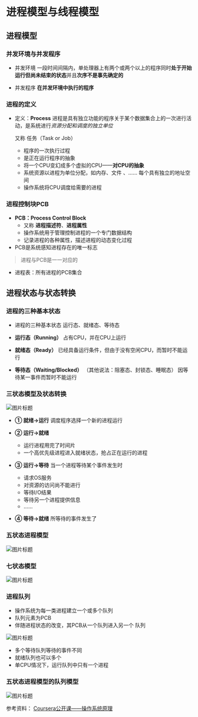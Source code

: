 # 进程模型与线程模型


## 进程模型

### 并发环境与并发程序
- 并发环境
一段时间间隔内，单处理器上有两个或两个以上的程序同时**处于开始运行但尚未结束的状态**并且**次序不是事先确定的**

- 并发程序
**在并发环境中执行的程序**

### 进程的定义
- 定义：**Process**
进程是具有独立功能的程序关于某个数据集合上的一次进行活动，是系统进行*资源分配和调度的独立单位*

  又称 任务（Task or Job）

  - 程序的一次执行过程
  - 是正在运行程序的抽象
  - 将一个CPU变幻成多个虚拟的CPU——**对CPU的抽象**
  - 系统资源以进程为单位分配，如内存、文件 、……
   每个具有独立的地址空间
  - 操作系统将CPU调度给需要的进程
   
### 进程控制块PCB
- **PCB：Process Control Block**
  - 又称 **进程描述符**、**进程属性**
  - 操作系统用于管理控制进程的一个专门数据结构
  - 记录进程的各种属性，描述进程的动态变化过程
- PCB是系统感知进程存在的唯一标志
> 进程与PCB是一一对应的

- 进程表：所有进程的PCB集合

## 进程状态与状态转换
### 进程的三种基本状态
- 进程的三种基本状态
运行态、就绪态、等待态

- **运行态（Running）**
占有CPU，并在CPU上运行

- **就绪态（Ready）**
已经具备运行条件，但由于没有空闲CPU，而暂时不能运行

- **等待态（Waiting/Blocked）**  （其他说法：阻塞态、封锁态、睡眠态）
因等待某一事件而暂时不能运行

### 三状态模型及状态转换
![图片标题](https://leanote.com/api/file/getImage?fileId=58d3e740ab64417edb00125f)

- **① 就绪->运行**
调度程序选择一个新的进程运行

- **② 运行->就绪**
  - 运行进程用完了时间片
  - 一个高优先级进程进入就绪状态，抢占正在运行的进程

- **③ 运行->等待**
当一个进程等待某个事件发生时
  - 请求OS服务
  - 对资源的访问尚不能进行
  - 等待I/O结果
  - 等待另一个进程提供信息
  - ……

- **④ 等待->就绪**
所等待的事件发生了

### 五状态进程模型
![图片标题](https://leanote.com/api/file/getImage?fileId=58d3e745ab64417b8100125e)

### 七状态模型
![图片标题](https://leanote.com/api/file/getImage?fileId=58d3e74cab64417edb001261)

### 进程队列
- 操作系统为每一类进程建立一个或多个队列
- 队列元素为PCB
- 伴随进程状态的改变，其PCB从一个队列进入另一个 队列

![图片标题](https://leanote.com/api/file/getImage?fileId=58d3e74fab64417edb001262)

- 多个等待队列等待的事件不同
- 就绪队列也可以多个
- 单CPU情况下，运行队列中只有一个进程

### 五状态进程模型的队列模型
![图片标题](https://leanote.com/api/file/getImage?fileId=58d3e752ab64417edb001263)


参考资料：
[Coursera公开课——操作系统原理](https://www.coursera.org/learn/os-pku)
